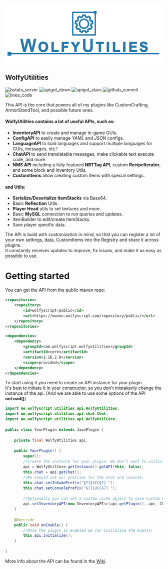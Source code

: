 <div align="center">
  <img src="docs/wu_banner.png" alt="WolfyUtilities Banner" />
</div>

## WolfyUtilities
![bstats_server](https://img.shields.io/bstats/servers/5114)
![spigot_down](https://img.shields.io/spiget/downloads/64124)
![spigot_stars](https://img.shields.io/spiget/stars/64124)
![github_commit](https://img.shields.io/github/last-commit/WolfyScript/WolfyUtilities)
![lines_code](https://img.shields.io/tokei/lines/github/WolfyScript/WolfyUtilities)

This API is the core that powers all of my plugins like CustomCrafting, ArmorStandTool, and possible future ones.

#### WolfyUtilities contains a lot of useful APIs, such as:

- **InventoryAPI** to create and manage in-game GUIs.
- **ConfigAPI** to easily manage _YAML_ and _JSON_ configs.
- **LanguageAPI** to load languages and support multiple languages for GUIs, messages, etc.!
- **ChatAPI** to send translatable messages, make clickable text execute code, and more.
- **NMS API** including a fully featured **NBTTag API**, custom **RecipeIterator**, and some block and Inventory Utils.
- **CustomItems** allow creating custom items with special settings.

#### and Utils:

- **Serialize/Deserialize ItemStacks** via Base64.
- Basic **Reflection** Utils.
- **Player Head** utils to set textures and more.
- Basic **MySQL** connection to run queries and updates.
- ItemBuilder to edit/create ItemStacks.
- Save player specific data.

The API is build with customization in mind, so that you can register a lot of your own settings, data, CustomItems into
the Registry and share it across plugins.  
It constantly receives updates to improve, fix issues, and make it as easy as possible to use.

# Getting started

You can get the API from the public maven repo:

```xml
<repositories>
    <repository>
        <id>wolfyscript-public</id>
        <url>https://maven.wolfyscript.com/repository/public/</url>
    </repository>
</repositories>
```

```xml
<dependencies>
    <dependency>
        <groupId>com.wolfyscript.wolfyutilities</groupId>
        <artifactId>core</artifactId>
        <version>2.16.2.0</version>
        <scope>provided</scope>
    </dependency>
</dependencies>
```

To start using it you need to create an API instance for your plugin.<br>
It's best to initiate it in your constructor, so you don't mistakenly change the instance of the api.
(And we are able to use some options of the API **onLoad()**)

```java
import me.wolfyscript.utilities.api.WolfyUtilities;
import me.wolfyscript.utilities.api.chat.Chat;
import me.wolfyscript.utilities.api.WolfyUtilCore;

public class YourPlugin extends JavaPlugin {
    
    private final WolfyUtilities api;

    public YourPlugin() {
        super();
        //Create the instance for your plugin. We don't want to initialize the events yet (so set it to false)!
        api = WolfyUtilCore.getInstance().getAPI(this, false);
        this.chat = api.getChat();
        //We should set our prefixes for the chat and console.
        this.chat.setInGamePrefix("§7[§3CC§7] ");
        this.chat.setConsolePrefix("§7[§3CC§7] ");
        
        //Optionally you can set a custom cache object to save custom data for your GUI. (More detail soon)
        api.setInventoryAPI(new InventoryAPI<>(api.getPlugin(), api, CCCache.class));
    }

    @Override
    public void onEnable() {
        //Once the plugin is enabled we can initialize the events!
        this.api.initialize();
    }
    
}

```

More info about the API can be found in the [Wiki](https://github.com/WolfyScript/WolfyUtilities/wiki).
<br>